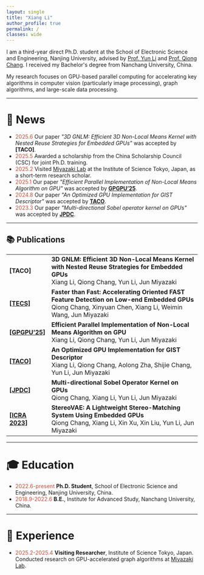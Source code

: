 ```yaml
---
layout: single
title: "Xiang Li"
author_profile: true
permalink: /
classes: wide
---
```


I am a third-year direct Ph.D. student at the School of Electronic Science and Engineering, Nanjing University, advised by [Prof. Yun Li](https://www.yunligroup.org/) and [Prof. Qiong Chang](https://changqiong.github.io/). I received my Bachelor's degree from Nanchang University, China.

My research focuses on GPU-based parallel computing for accelerating key algorithms in computer vision (particularly image processing), graph algorithms, and large-scale data processing.

---

# 📰 News

- <span style="color: #c94e39">2025.6</span> Our paper *"3D GNLM: Efficient 3D Non-Local Means Kernel with Nested Reuse Strategies for Embedded GPUs"* was accepted by **[TACO]**.
- <span style="color: #c94e39">2025.5</span> Awarded a scholarship from the China Scholarship Council (CSC) for joint Ph.D. training. <!--I will join [Miyazaki Lab](https://www.lsc.c.titech.ac.jp/miyazaki) at the Institute of Science Tokyo for a two-year research collaboration.-->
- <span style="color: #c94e39">2025.2</span> Visited [Miyazaki Lab](https://www.lsc.c.titech.ac.jp/miyazaki) at the Institute of Science Tokyo, Japan, as a short-term research scholar.
- <span style="color: #c94e39">2025.1</span> Our paper *"Efficient Parallel Implementation of Non-Local Means Algorithm on GPU"* was accepted by **[GPGPU’25](https://dl.acm.org/doi/10.1145/3725798.3725807)**.  
- <span style="color: #c94e39">2024.8</span> Our paper *"An Optimized GPU Implementation for GIST Descriptor"* was accepted by **[TACO](https://dl.acm.org/doi/10.1145/3689339)**.  
- <span style="color: #c94e39">2023.3</span> Our paper *"Multi-directional Sobel operator kernel on GPUs"* was accepted by **[JPDC](https://www.sciencedirect.com/science/article/pii/S0743731523000400)**.  

---

<h2>📚 Publications</h2>

<table class="no-border">
  <tr>
    <td width="20%"><strong>[TACO]</strong></td>
    <td>
      <div><strong>3D GNLM: Efficient 3D Non-Local Means Kernel with Nested Reuse Strategies for Embedded GPUs</strong></div>
      <div>Xiang Li, Qiong Chang, Yun Li, Jun Miyazaki</div>
    </td>
  </tr>

  <tr>
    <td><strong><a href="https://dl.acm.org/doi/10.1145/3725217">[TECS]</a></strong></td>
    <td>
      <div><strong>Faster than Fast: Accelerating Oriented FAST Feature Detection on Low-end Embedded GPUs</strong></div>
      <div>Qiong Chang, Xinyuan Chen, Xiang Li, Weimin Wang, Jun Miyazaki</div>
    </td>
  </tr>

  <tr>
    <td><strong><a href="https://dl.acm.org/doi/10.1145/3725798.3725807">[GPGPU’25]</a></strong></td>
    <td>
      <div><strong>Efficient Parallel Implementation of Non-Local Means Algorithm on GPU</strong></div>
      <div>Xiang Li, Qiong Chang, Yun Li, Jun Miyazaki</div>
    </td>
  </tr>

  <tr>
    <td><strong><a href="https://dl.acm.org/doi/10.1145/3689339">[TACO]</a></strong></td>
    <td>
      <div><strong>An Optimized GPU Implementation for GIST Descriptor</strong></div>
      <div>Xiang Li, Qiong Chang, Aolong Zha, Shijie Chang, Yun Li, Jun Miyazaki</div>
    </td>
  </tr>

  <tr>
    <td><strong><a href="https://www.sciencedirect.com/science/article/pii/S0743731523000400">[JPDC]</a></strong></td>
    <td>
      <div><strong>Multi-directional Sobel Operator Kernel on GPUs</strong></div>
      <div>Qiong Chang, Xiang Li, Yun Li, Jun Miyazaki</div>
    </td>
  </tr>

  <tr>
    <td><strong><a href="https://ieeexplore.ieee.org/abstract/document/10160441">[ICRA 2023]</a></strong></td>
    <td>
      <div><strong>StereoVAE: A Lightweight Stereo-Matching System Using Embedded GPUs</strong></div>
      <div>Qiong Chang, Xiang Li, Xin Xu, Xin Liu, Yun Li, Jun Miyazaki</div>
    </td>
  </tr>
</table>


---

# 🎓 Education

- <span style="color: #c94e39">2022.6-present</span> **Ph.D. Student**, School of Electronic Science and Engineering, Nanjing University, China.
- <span style="color: #c94e39">2018.9-2022.6</span> **B.E.**, Institute for Advanced Study, Nanchang University, China. 
  
---

# 💼 Experience

- <span style="color: #c94e39">2025.2-2025.4</span> **Visiting Researcher**, Institute of Science Tokyo, Japan. Conducted research on GPU-accelerated graph algorithms at [Miyazaki Lab](https://www.lsc.c.titech.ac.jp/miyazaki).
